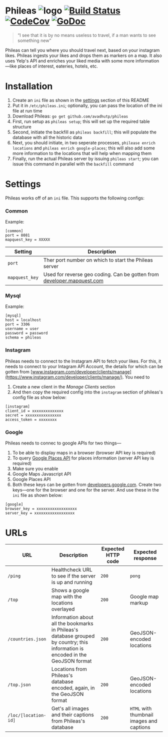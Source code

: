 # Phileas ![logo](http://i.imgur.com/7eY6CUs.png) [![Build Status](https://img.shields.io/travis/avadhutp/phileas/master.svg?style=flat)](https://travis-ci.org/avadhutp/phileas) [![CodeCov](https://img.shields.io/codecov/c/github/avadhutp/phileas.svg?style=flat)](https://codecov.io/github/avadhutp/phileas) [![GoDoc](https://godoc.org/github.com/avadhutp/phileas?status.png)](https://godoc.org/github.com/avadhutp/phileas)
 
> “I see that it is by no means useless to travel, if a man wants to see something new”

Phileas can tell you where you should travel next, based on your instagram likes. Phileas ingests your likes and drops them as markers on a map. It also uses Yelp's API and enriches your liked media with some more information—like places of interest, eateries, hotels, etc.

# Installation
1. Create an `ini` file as shown in the [settings](#settings) section of this README
2. Put it in `/etc/phileas.ini`; optionally, you can pass the location of the ini file at run time
3. Download Phileas: `go get github.com/avadhutp/phileas`
4. First, run setup as `phileas setup`; this will set up the required table structure 
5. Second, initiate the backfill as `phileas backfill`; this will populate the database with all the historic data
6. Next, you should initiate, in two seperate processes, `philease enrich locations` and `phileas enrich google-places`; this will also add some more information to the locations that will help when mapping them
6. Finally, run the actual Phileas server by issuing `phileas start`; you can issue this command in parallel with the `backfill` command

# Settings
Phileas works off of an `ini` file. This supports the following configs:
### Common
Example: 
```
[common]
port = 8081
mapquest_key = XXXXX
```
Setting | Description |
--------|-------------|
`port`  | Ther port number on which to start the Phileas server | 
`mapquest_key` | Used for reverse geo coding. Can be gotten from [developer.mapquest.com](https://developer.mapquest.com) | 
### Mysql
Example:
```
[mysql]
host = localhost
port = 3306
username = user
password = password
schema = phileas
```
### Instagram
Phileas needs to connect to the Instagram API to fetch your likes. For this, it needs to connect to your Intagram API Account, the details for which can be gotten from [www.instagram.com/developer/clients/manage](https://www.instagram.com/developer/clients/manage/). You need to 

1. Create a new client in the _Manage Clients_ section
2. And then copy the required config into the `instagram` section of phileas's config file as show below:
```
[instagram]
client_id = xxxxxxxxxxxxxx
secret = xxxxxxxxxxxxxxxx
access_token = xxxxxxxx
```
### Google
Phileas needs to connec to google APIs for two things—

1. To be able to display maps in a browser (browser API key is required)
2. To query [Google Places API](https://developers.google.com/places/web-service/) for places information (server API key is required)
3. Make sure you enable
  1. Google Maps Javascript API
  2. Google Places API
4. Both these keys can be gotten from [developers.google.com](https://developers.google.com/maps/signup?hl=en). Create two keys—one for the browser and one for the server. And use these in the `ini` file as shown below:
```
[google]
browser_key = xxxxxxxxxxxxxxxxxx
server_key = xxxxxxxxxxxxxxxxxx
```

# URLs
URL | Description | Expected HTTP code | Expected response |
----|-------------|--------------------|-------------------|
`/ping` | Healthcheck URL to see if the server is up and running | `200` | `pong` |
`/top` | Shows a google map with the locations overlayed | `200` | Google map markup |
`/countries.json` | Information about all the bookmarks in Phileas's database grouped by country; this information is encoded in the GeoJSON format | `200` | GeoJSON-encoded locations|
`/top.json` | Locations from Phileas's database encoded, again, in the GeoJSON format | `200` | GeoJSON-encoded locations|
`/loc/[location-id]` | Get's all images and their captions from Phileas's database | `200` | `HTML` with thumbnail images and captions |
